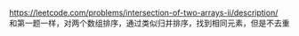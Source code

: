 https://leetcode.com/problems/intersection-of-two-arrays-ii/description/  
和第一题一样，对两个数组排序，通过类似归并排序，找到相同元素，但是不去重